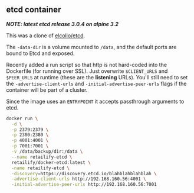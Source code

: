 ## etcd container

***NOTE: latest etcd release 3.0.4 on alpine 3.2***

This was a clone of [elcolio/etcd](https://hub.docker.com/r/elcolio/etcd/).

The `-data-dir` is a volume mounted to `/data`, and the default ports are bound to Etcd and exposed.

Recently added a run script so that http is not hard-coded into the Dockerfile (for running over SSL).  Just overwrite `$CLIENT_URLS` and `$PEER_URLS` at runtime (these are the **listening** URLs).  You'll still need to set the `-advertise-client-urls` and `-initial-advertise-peer-urls` flags if the container will be part of a cluster.

Since the image uses an `ENTRYPOINT` it accepts passthrough arguments to etcd.

```sh
docker run \
  -d \
  -p 2379:2379 \
  -p 2380:2380 \
  -p 4001:4001 \
  -p 7001:7001 \
  -v /data/backup/dir:/data \
  --name retailify-etcd \
  retailify/docker-etcd:latest \
  -name retailify-etcd \
  -discovery=https://discovery.etcd.io/blahblahblahblah \
  -advertise-client-urls http://192.168.160.56:4001 \
  -initial-advertise-peer-urls http://192.168.160.56:7001
```
